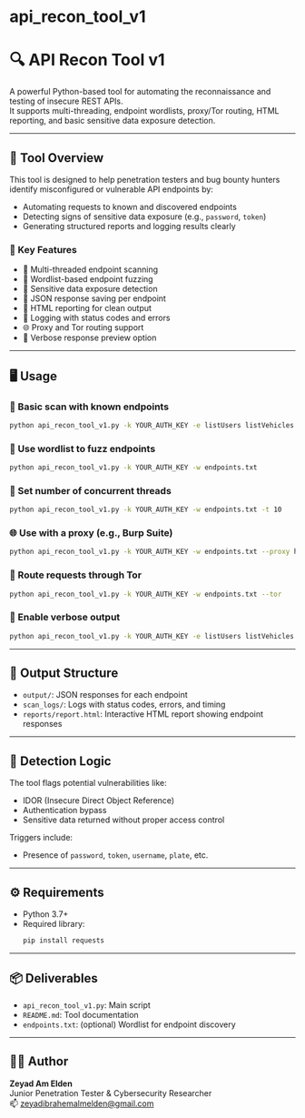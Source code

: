 # api_recon_tool_v1
# 🔍 API Recon Tool v1

A powerful Python-based tool for automating the reconnaissance and testing of insecure REST APIs.  
It supports multi-threading, endpoint wordlists, proxy/Tor routing, HTML reporting, and basic sensitive data exposure detection.

---

## 🧰 Tool Overview

This tool is designed to help penetration testers and bug bounty hunters identify misconfigured or vulnerable API endpoints by:

- Automating requests to known and discovered endpoints
- Detecting signs of sensitive data exposure (e.g., `password`, `token`)
- Generating structured reports and logging results clearly

### 🔑 Key Features

- 🔁 Multi-threaded endpoint scanning
- 📂 Wordlist-based endpoint fuzzing
- 🧪 Sensitive data exposure detection
- 💾 JSON response saving per endpoint
- 🧾 HTML reporting for clean output
- 📓 Logging with status codes and errors
- 🌐 Proxy and Tor routing support
- 📣 Verbose response preview option

---

## 🖥️ Usage

### 🧪 Basic scan with known endpoints

```bash
python api_recon_tool_v1.py -k YOUR_AUTH_KEY -e listUsers listVehicles
```

### 📂 Use wordlist to fuzz endpoints

```bash
python api_recon_tool_v1.py -k YOUR_AUTH_KEY -w endpoints.txt
```

### 🔁 Set number of concurrent threads

```bash
python api_recon_tool_v1.py -k YOUR_AUTH_KEY -w endpoints.txt -t 10
```

### 🌐 Use with a proxy (e.g., Burp Suite)

```bash
python api_recon_tool_v1.py -k YOUR_AUTH_KEY -w endpoints.txt --proxy http://127.0.0.1:8080
```

### 🧅 Route requests through Tor

```bash
python api_recon_tool_v1.py -k YOUR_AUTH_KEY -w endpoints.txt --tor
```

### 📣 Enable verbose output

```bash
python api_recon_tool_v1.py -k YOUR_AUTH_KEY -e listUsers listVehicles -v
```

---

## 📁 Output Structure

- `output/`: JSON responses for each endpoint
- `scan_logs/`: Logs with status codes, errors, and timing
- `reports/report.html`: Interactive HTML report showing endpoint responses

---

## 🧠 Detection Logic

The tool flags potential vulnerabilities like:
- IDOR (Insecure Direct Object Reference)
- Authentication bypass
- Sensitive data returned without proper access control

Triggers include:
- Presence of `password`, `token`, `username`, `plate`, etc.

---

## ⚙️ Requirements

- Python 3.7+
- Required library:
  ```bash
  pip install requests
  ```

---

## 📦 Deliverables

- `api_recon_tool_v1.py`: Main script
- `README.md`: Tool documentation
- `endpoints.txt`: (optional) Wordlist for endpoint discovery

---



## 👨‍💻 Author

**Zeyad Am Elden**  
Junior Penetration Tester & Cybersecurity Researcher  
📫 [zeyadibrahemalmelden@gmail.com](mailto:zeyadibrahemalmelden@gmail.com)
